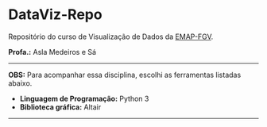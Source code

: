 # DataViz-Repo

Repositório do curso de Visualização de Dados da [EMAP-FGV](https://emap.fgv.br/mestrado/modelagem-matematica).

**Profa.:** Asla Medeiros e Sá

-----

**OBS:** Para acompanhar essa disciplina, escolhi as ferramentas listadas abaixo. 	

- **Linguagem de Programação:** Python 3 <br>
- **Biblioteca gráfica:** Altair

-----
